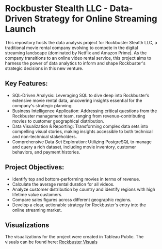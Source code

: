 # Rockbuster Stealth LLC - Data-Driven Strategy for Online Streaming Launch
This repository hosts the data analysis project for Rockbuster Stealth LLC, a traditional movie rental company evolving to compete in the digital streaming landscape (dominated by Netflix and Amazon Prime). As the company transitions to an online video rental service, this project aims to harness the power of data analytics to inform and shape Rockbuster's strategic decisions in this new venture.

## Key Features:
* SQL-Driven Analysis: Leveraging SQL to dive deep into Rockbuster’s extensive movie rental data, uncovering insights essential for the company's strategic planning.
* Business Intelligence Application: Addressing critical questions from the Rockbuster management team, ranging from revenue-contributing movies to customer geographical distribution.
* Data Visualization & Reporting: Transforming complex data sets into compelling visual stories, making insights accessible to both technical and non-technical stakeholders.
* Comprehensive Data Set Exploration: Utilizing PostgreSQL to manage and query a rich dataset, including movie inventory, customer behaviors, and payment histories.

## Project Objectives:
* Identify top and bottom-performing movies in terms of revenue.
* Calculate the average rental duration for all videos.
* Analyze customer distribution by country and identify regions with high lifetime value customers.
* Compare sales figures across different geographic regions.
* Develop a clear, actionable strategy for Rockbuster's entry into the online streaming market.

## Visualizations
The visualizations for the project were created in Tableau Public. The visuals can be found here: [Rockbuster Visuals]([url](https://public.tableau.com/app/profile/joris.jan1237/viz/RockbustersData-DrivenStrategyfor2020/Story1?publish=yes))
